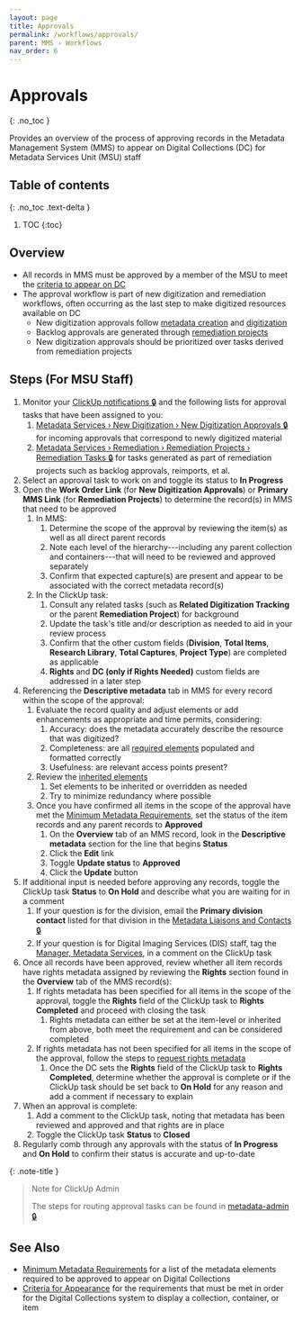 ```yaml
---
layout: page
title: Approvals
permalink: /workflows/approvals/
parent: MMS › Workflows
nav_order: 6
---
```


# Approvals
{: .no_toc }

Provides an overview of the process of approving records in the Metadata Management System (MMS) to appear on Digital Collections (DC) for Metadata Services Unit (MSU) staff

## Table of contents
{: .no_toc .text-delta }

1. TOC
{:toc}

## Overview
- All records in MMS must be approved by a member of the MSU to meet the [criteria to appear on DC](/metadata-documentation/dc/criteria/)
- The approval workflow is part of new digitization and remediation workflows, often occurring as the last step to make digitized resources available on DC
    - New digitization approvals follow [metadata creation](/metadata-documentation/workflows/create-import/) and [digitization](/metadata-documentation/workflows/digitization/)
    - Backlog approvals are generated through [remediation projects](/metadata-documentation/workflows/remediation/)
    - New digitization approvals should be prioritized over tasks derived from remediation projects

## Steps (For MSU Staff)
1. Monitor your [ClickUp notifications 🔒](https://app.clickup.com/2305128/notifications) and the following lists for approval tasks that have been assigned to you:
    1. [Metadata Services › New Digitization › New Digitization Approvals 🔒](https://app.clickup.com/2305128/v/l/6-180919377-1) for incoming approvals that correspond to newly digitized material
    1. [Metadata Services › Remediation › Remediation Projects › Remediation Tasks 🔒](https://app.clickup.com/2305128/v/l/26b38-8667) for tasks generated as part of remediation projects such as backlog approvals, reimports, et al.
1. Select an approval task to work on and toggle its status to **In Progress**
1. Open the **Work Order Link** (for **New Digitization Approvals**) or **Primary MMS Link** (for **Remediation Projects**) to determine the record(s) in MMS that need to be approved
    1. In MMS:
        1. Determine the scope of the approval by reviewing the item(s) as well as all direct parent records
        1. Note each level of the hierarchy---including any parent collection and containers---that will need to be reviewed and approved separately
        1. Confirm that expected capture(s) are present and appear to be associated with the correct metadata record(s)
    1. In the ClickUp task:
        1. Consult any related tasks (such as **Related Digitization Tracking** or the parent **Remediation Project**) for background
        1. Update the task's title and/or description as needed to aid in your review process
        1. Confirm that the other custom fields (**Division**, **Total Items**, **Research Library**, **Total Captures**, **Project Type**) are completed as applicable
        1. **Rights** and **DC (only if Rights Needed)** custom fields are addressed in a later step
1. Referencing the **Descriptive metadata** tab in MMS for every record within the scope of the approval:
    1. Evaluate the record quality and adjust elements or add enhancements as appropriate and time permits, considering:
        1. Accuracy: does the metadata accurately describe the resource that was digitized?
        1. Completeness: are all [required elements](/metadata-documentation/metadata/guidelines/#minimum-metadata-requirements) populated and formatted correctly
        1. Usefulness: are relevant access points present?
    1. Review the [inherited elements](/metadata-documentation/metadata/guidelines/#inheritance)
        1. Set elements to be inherited or overridden as needed
        1. Try to minimize redundancy where possible
    1. Once you have confirmed all items in the scope of the approval have met the [Minimum Metadata Requirements](/metadata-documentation/metadata/guidelines/#minimum-metadata-requirements), set the status of the item records and any parent records to **Approved**
        1. On the **Overview** tab of an MMS record, look in the **Descriptive metadata** section for the line that begins **Status**
        1. Click the **Edit** link
        1. Toggle **Update status** to **Approved**
        1. Click the **Update** button
1. If additional input is needed before approving any records, toggle the ClickUp task **Status** to **On Hold** and describe what you are waiting for in a comment
    1. If your question is for the division, email the **Primary division contact** listed for that division in the [Metadata Liaisons and Contacts 🔒](https://docs.google.com/spreadsheets/d/1P-YDJigon640fTCLP4Ig4-zmzqrX88v5M24ShuxFNVY/edit)
    1. If your question is for Digital Imaging Services (DIS) staff, tag the [Manager, Metadata Services](/metadata-documentation/contact/), in a comment on the ClickUp task
1. Once all records have been approved, review whether all item records have rights metadata assigned by reviewing the **Rights** section found in the **Overview** tab of the MMS record(s):
   1. If rights metadata has been specified for all items in the scope of the approval, toggle the **Rights** field of the ClickUp task to **Rights Completed** and proceed with closing the task
      1. Rights metadata can either be set at the item-level or inherited from above, both meet the requirement and can be considered completed
   1. If rights metadata has not been specified for all items in the scope of the approval, follow the steps to [request rights metadata](/metadata-documentation/workflows/rights/#steps-for-msu-staff)
      1. Once the DC sets the **Rights** field of the ClickUp task to **Rights Completed**, determine whether the approval is complete or if the ClickUp task should be set back to **On Hold** for any reason and add a comment if necessary to explain
1. When an approval is complete:
    1. Add a comment to the ClickUp task, noting that metadata has been reviewed and approved and that rights are in place
    1. Toggle the ClickUp task **Status** to **Closed**
1. Regularly comb through any approvals with the status of **In Progress** and **On Hold** to confirm their status is accurate and up-to-date

{: .note-title }
> Note for ClickUp Admin
>
> The steps for routing approval tasks can be found in [metadata-admin 🔒](https://github.com/NYPL/metadata-admin/blob/main/clickup.md#new-digitization-approvals)

## See Also

- [Minimum Metadata Requirements](/metadata-documentation/metadata/guidelines/#minimum-metadata-requirements) for a list of the metadata elements required to be approved to appear on Digital Collections
- [Criteria for Appearance](/metadata-documentation/dc/criteria/) for the requirements that must be met in order for the Digital Collections system to display a collection, container, or item